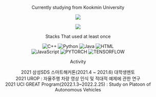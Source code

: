 
<p align="center" align="right">
   Currently studying from Kookmin University
<p/>
<p align="center" align="right">
  <a href="https://github.com/anuraghazra/github-readme-stats">
    <img align="center" src="https://github-readme-stats.vercel.app/api?username=Bingurrr&show_icons=true&theme=cobalt" />
  </a>
<p/>
<p align="center" align="right">
  <a href="https://github.com/anuraghazra/github-readme-stats">
    <img align="center" src="https://github-readme-stats.vercel.app/api/top-langs/?username=Bingurrr&langs_count=10&layout=compact&theme=cobalt" />
  </a>
<p/>
<!--[![Solved.ac
프로필](http://mazassumnida.wtf/api/v2/generate_badge?boj=enginekevin)](https://solved.ac/enginekevin)-->

<p align="center" align="right">
  Stacks That used at least once
<p/>

<p align="center" align="right">
  <img alt="C++" src="https://img.shields.io/badge/c++-%2300599C.svg?&style=for-the-badge&logo=c%2B%2B&ogoColor=white"/>
  <img alt="Python" src="https://img.shields.io/badge/python-%2314354C.svg?&style=for-the-badge&logo=python&logoColor=white"/>
  <img alt="Java" src="https://img.shields.io/badge/Java-ED8B00?style=for-the-badge&logo=java&logoColor=white"/>
  <img alt="HTML" src="https://img.shields.io/badge/HTML5-E34F26?style=for-the-badge&logo=html5&logoColor=white"/>
  <br/>
  <img alt="JavaScript" src="https://img.shields.io/badge/JavaScript-323330?style=for-the-badge&logo=javascript&logoColor=F7DF1E"/>
  <img alt="PYTORCH" src="https://img.shields.io/badge/PyTorch-EE4C2C?style=for-the-badge&logo=PyTorch&logoColor=white"/> 
  <img alt="TENSORFLOW" src="https://img.shields.io/badge/TensorFlow-FF6F00?style=for-the-badge&logo=tensorflow&logoColor=white"/> 

</p>

<p align="center" align="right">
   Activity
<p/>
<p align="center">
2021 삼성SDS 스마트해커톤(2021.4 ~ 2021.6) 대학생멘토 <br/>
2021 UROP : 자율주행 차량 영상 인식 및 적대적 예제에 관한 연구<br/>
2021 UCI GREAT Program(2022.1.3~2022.2.25) : Study on Platoon of Autonomous Vehicles
</p>
  	

  
<!--<p align="center" align="right">
  Other Tools
</p>

<p align="center" align="right">

</p>-->

